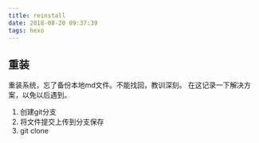 ```yaml
---
title: reinstall
date: 2018-08-20 09:37:39
tags: hexo
---
```


## 重装
重装系统，忘了备份本地md文件。不能找回，教训深刻。
在这记录一下解决方案，以免以后遇到。
1. 创建git分支
2. 将文件提交上传到分支保存
3. git clone
